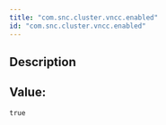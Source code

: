 ```yaml
---
title: "com.snc.cluster.vncc.enabled"
id: "com.snc.cluster.vncc.enabled"
---
```

## Description



## Value: 
```
true
```